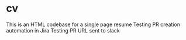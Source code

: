 # cv
This is an HTML codebase for a single page resume
Testing PR creation automation in Jira
Testing PR URL sent to slack
